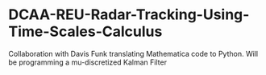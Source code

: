 # DCAA-REU-Radar-Tracking-Using-Time-Scales-Calculus
Collaboration with Davis Funk translating Mathematica code to Python. Will be programming a mu-discretized Kalman Filter
